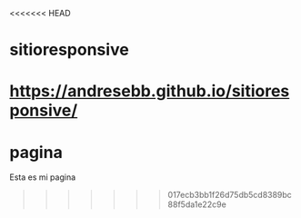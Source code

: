 <<<<<<< HEAD
# sitioresponsive

https://andresebb.github.io/sitioresponsive/
=======
# pagina
Esta es mi pagina
>>>>>>> 017ecb3bb1f26d75db5cd8389bc88f5da1e22c9e
